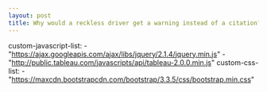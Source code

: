 ```yaml
---
layout: post
title: Why would a reckless driver get a warning instead of a citation?
---
```


custom-javascript-list:
	- "https://ajax.googleapis.com/ajax/libs/jquery/2.1.4/jquery.min.js"
	- "http://public.tableau.com/javascripts/api/tableau-2.0.0.min.js"
custom-css-list:
	- "https://maxcdn.bootstrapcdn.com/bootstrap/3.3.5/css/bootstrap.min.css"

<html>
	<head>
		<script src="https://ajax.googleapis.com/ajax/libs/jquery/2.1.4/jquery.min.js"></script>
		<script src="http://public.tableau.com/javascripts/api/tableau-2.0.0.min.js"></script>
		<link rel="stylesheet" href="https://maxcdn.bootstrapcdn.com/bootstrap/3.3.5/css/bootstrap.min.css" />
		<script>
			/**
			 * Instantiate our vizualization.
			 */
			$(function() {
				var url  = 'https://public.tableau.com/views/TrafficViolationsinMaryland/Question?/Splash';
				var size = findDashboardSize();
				var vizOptions = {
					showTabs           : true,
					hideToolbar        : true,
					width              : size.width + "px",
					height             : size.height + "px",
					onFirstInteractive : function (e) {
						$('.viz iframe').attr("scrolling","no");
						$('.viz iframe').css('overflow', 'hidden');
					}
				};

				new tableauSoftware.Viz(document.getElementById('viz'), url, vizOptions)
			});

			/**
			 * Finds the correct size of the dashboard in this screen.
			 */
			function findDashboardSize() {
				var minHeight = 630;
				var maxHeight = 885;
				var minWidth  = 1000;

				// The minus 100px leaves us room for the header/footer. Adjust as needed.
				var height = $('body').height() - 100;

				if (height < minHeight) {
					height = minHeight;
				}
				if (height > maxHeight) {
					height = maxHeight;
				}

				var width = Math.round(height/(minHeight/minWidth));
				return {
					'width'  : width,
					'height' : height
				}
			}

			/**
			 * Resizes our viz.
			 */
			function resize() {
				var size = findDashboardSize();
				$('#viz').width(size.width);
				$('#viz').height(size.height);
				$('#viz iframe').attr("scrolling","no");
				$('#viz iframe').css('overflow', 'hidden');
				$('#viz iframe').width(size.width);
				$('#viz iframe').height(size.height + 20);
			}

			/**
			 * Hook into the window resize event to resize when the user resizes the screen.
			 */
			$(window).resize(resize);
		</script>
	</head>
	<body>
		<div id="viz"></div>
	</body>
</html>
